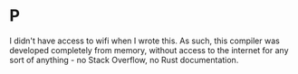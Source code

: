 # P
I didn't have access to wifi when I wrote this.
As such, this compiler was developed completely from memory, without access to the internet for any sort of anything - no Stack Overflow, no Rust documentation.
